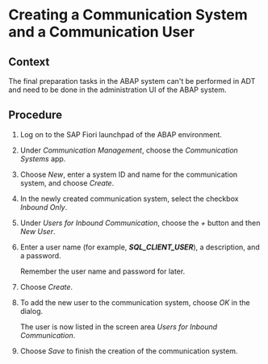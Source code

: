 <!-- loio28881fb61fda4fe4af7084fd115e7781 -->

# Creating a Communication System and a Communication User



## Context

The final preparation tasks in the ABAP system can't be performed in ADT and need to be done in the administration UI of the ABAP system.



## Procedure

1.  Log on to the SAP Fiori launchpad of the ABAP environment.

2.  Under *Communication Management*, choose the *Communication Systems* app.

3.  Choose *New*, enter a system ID and name for the communication system, and choose *Create*.

4.  In the newly created communication system, select the checkbox *Inbound Only*.

5.  Under *Users for Inbound Communication*, choose the *\+* button and then *New User*.

6.  Enter a user name \(for example, ***SQL\_CLIENT\_USER***\), a description, and a password.

    Remember the user name and password for later.

7.  Choose *Create*.

8.  To add the new user to the communication system, choose *OK* in the dialog.

    The user is now listed in the screen area *Users for Inbound Communication*.

9.  Choose *Save* to finish the creation of the communication system.


